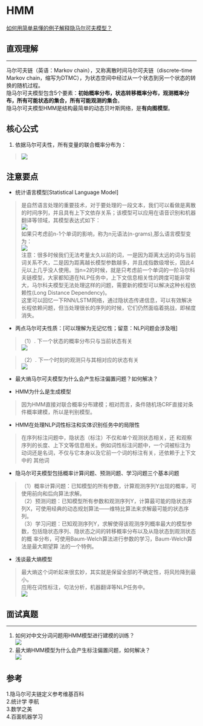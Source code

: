 # HMM #
[如何用简单易懂的例子解释隐马尔可夫模型？](https://www.zhihu.com/question/20962240)


## 直观理解 ##

------------------------------------------------------------
马尔可夫链（英语：Markov chain），又称离散时间马尔可夫链（discrete-time Markov chain，缩写为DTMC），为状态空间中经过从一个状态到另一个状态的转换的随机过程。  
隐马尔可夫模型包含5个要素：**初始概率分布，状态转移概率分布，观测概率分布，所有可能状态的集合，所有可能观测的集合**。  
隐马尔可夫模型HMM是结构最简单的动态贝叶斯网络，是**有向图模型**。  

## 核心公式 ##

1. 依据马尔可夫性，所有变量的联合概率分布为：  
> ![](https://m.qpic.cn/psb?/V11thrEZ18EV2M/y3zg1TDuIJGhEoCSULdtzszvuKIYGR91GX0V9e6t8mY!/b/dL8AAAAAAAAA&bo=zQE4AAAAAAARB8Q!&rf=viewer_4)  


## 注意要点 ##


- 统计语言模型[Statistical Language Model]
> 是自然语言处理的重要技术，对于要处理的一段文本，我们可以看做是离散的时间序列，并且具有上下文依存关系；该模型可以应用在语音识别和机器翻译等领域，其模型表达式如下：  
> ![](http://m.qpic.cn/psb?/V11thrEZ18EV2M/VCYlXkt5CTD8qCeTNEGGbOzbC0P1ulagomRNpGJVoh8!/b/dLgAAAAAAAAA&bo=lgFMAAAAAAARF*s!&rf=viewer_4)  
> 如果只考虑前n-1个单词的影响，称为n元语法(n-grams),那么语言模型变为：  
> ![](https://m.qpic.cn/psb?/V11thrEZ18EV2M/ruqcInmRICKbhoBQyRGXCVAVhHHU9GoUd7I0PE4uI5U!/b/dDUBAAAAAAAA&bo=0AFHAAAAAAARB6Y!&rf=viewer_4)  
> 注意：很多时候我们无法考量太久以前的词，一是因为距离太远的词与当前词关系不大，二是因为距离越长模型参数越多，并且成指数级增长，因此4元以上几乎没人使用。当n=2的时候，就是只考虑前一个单词的一阶马尔科夫链模型，大家都知道在NLP任务中，上下文信息相关性的跨度可能非常大，马尔科夫模型无法处理这样的问题，需要新的模型可以解决这种长程依赖性(Long Distance Dependency)。  
> 这里可以回忆一下RNN/LSTM网络，通过隐状态传递信息，可以有效解决长程依赖问题，但当处理很长的序列的时候，它们仍然面临着挑战，即梯度消失。



- 两点马尔可夫性质：[可以理解为无记忆性；留意：NLP问题会涉及哦]  
	

> （1）. 下一个状态的概率分布只与当前状态有关  
			![](https://m.qpic.cn/psb?/V11thrEZ18EV2M/VlLQJYru9cCYXpDnysn3kTOfnC*iVWjZazU*srv20nw!/b/dDYBAAAAAAAA&bo=BAIyAAAAAAARBwQ!&rf=viewer_4)  


> （2）. 下一个时刻的观测只与其相对应的状态有关  
			![](http://m.qpic.cn/psb?/V11thrEZ18EV2M/pHu31gXWQnnUuPqUPF.OGld*1N5VtsQ9YAhwVwegRBI!/b/dAYBAAAAAAAA&bo=CgIvAAAAAAARFwc!&rf=viewer_4)  



- 最大熵马尔可夫模型为什么会产生标注偏置问题？如何解决？
  


- HMM为什么是生成模型
> 因为HMM直接对联合概率分布建模；相对而言，条件随机场CRF直接对条件概率建模，所以是判别模型。  



- HMM在处理NLP词性标注和实体识别任务中的局限性
> 在序列标注问题中，隐状态（标注）不仅和单个观测状态相关，还 和观察序列的长度、上下文等信息相关。例如词性标注问题中，一个词被标注为 动词还是名词，不仅与它本身以及它前一个词的标注有关，还依赖于上下文中的 其他词  
>  



- 隐马尔可夫模型包括概率计算问题、预测问题、学习问题三个基本问题	  
> （1）概率计算问题：已知模型的所有参数，计算观测序列Y出现的概率，可 使用前向和后向算法求解。  
> （2）预测问题：已知模型所有参数和观测序列Y，计算最可能的隐状态序列X，可使用经典的动态规划算法——维特比算法来求解最可能的状态序列。   
> （3）学习问题：已知观测序列Y，求解使得该观测序列概率最大的模型参 数，包括隐状态序列、隐状态之间的转移概率分布以及从隐状态到观测状态的概 率分布，可使用Baum-Welch算法进行参数的学习，Baum-Welch算法是最大期望算 法的一个特例。



- 浅谈最大熵模型
>最大熵这个词听起来很玄妙，其实就是保留全部的不确定性，将风险降到最小。  
>应用在词性标注，句法分析，机器翻译等NLP任务中。  
>![](https://m.qpic.cn/psb?/V11thrEZ18EV2M/b7zb1D1Obg8wK8WVUacEg*PGY1f5voNT.CQpcGwNTjQ!/b/dFMBAAAAAAAA&bo=tgFVAgAAAAADB8I!&rf=viewer_4)  
>



## 面试真题 ##

----------
1. 如何对中文分词问题用HMM模型进行建模的训练？  
![](https://m.qpic.cn/psb?/V11thrEZ18EV2M/qrxf7RmpPpOope..bx*jIfLkDAarZNo2vV*eUKu1238!/b/dDQBAAAAAAAA&bo=OQIRAwAAAAADBws!&rf=viewer_4)  
2. 最大熵HMM模型为什么会产生标注偏置问题，如何解决？  
![](https://m.qpic.cn/psb?/V11thrEZ18EV2M/xW2pgRjkJbr9ERjCFYtgDV7m0yu5mCJKQiP56pLUFS8!/b/dMQAAAAAAAAA&bo=5QHWBgAAAAADBxY!&rf=viewer_4)  



## 参考 ##
1.隐马尔可夫链定义参考维基百科  
2.统计学 李航  
3.数学之美  
4.百面机器学习  
